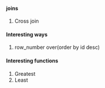 #### joins

1. Cross join

#### Interesting ways

1. row_number over(order by id desc)

#### Interesting functions

1. Greatest
1. Least
